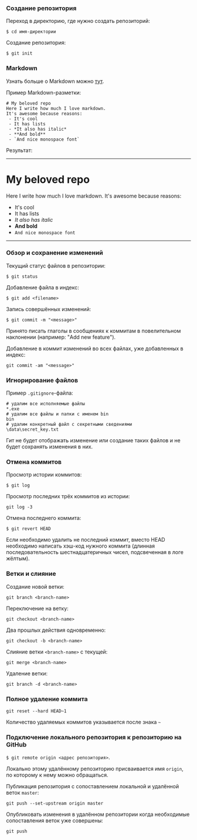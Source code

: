 ### Создание репозитория 

Переход в директорию, где нужно создать репозиторий:

`$ cd имя-директории`

Создание репозитория:

`$ git init`

### Markdown

Узнать больше о Markdown можно [тут](https://www.markdownguide.org).

Пример Markdown-разметки:

```
# My beloved repo
Here I write how much I love markdown.
It's awesome because reasons:
 - It's cool
 - It has lists
 - *It also has italic*
 - **And bold**
 - `And nice monospace font`
```

Результат:

--- 
# My beloved repo
Here I write how much I love markdown.
It's awesome because reasons:
 - It's cool
 - It has lists
 - *It also has italic*
 - **And bold**
 - `And nice monospace font`
---

### Обзор и сохранение изменений

Текущий статус файлов в репозитории:

`$ git status`

Добавление файла в индекс:

`$ git add <filename>`

Запись совершённых изменений:

`$ git commit -m "<message>"`

Принято писать глаголы в сообщениях к коммитам в повелительном наклонении (например: "Add new feature").

Добавление в коммит изменений во всех файлах, уже добавленных в индекс:

`git commit -am "<message>"`

### Игнорирование файлов

Пример `.gitignore`-файла:

```
# удалим все исполняемые файлы
*.exe
# удалим все файлы и папки с именем bin
bin
# удалим конкретный файл с секретными сведениями
\data\secret_key.txt
```

Гит не будет отображать изменение или создание таких файлов и не будет сохранять изменения в них.

### Отмена коммитов

Просмотр истории коммитов:

`$ git log`

Просмотр последних трёх коммитов из истории:

`git log -3`

Отмена последнего коммита:

`$ git revert HEAD`

Если необходимо удалить не последний коммит, вместо HEAD необходимо написать хэш-код нужного коммита (длинная последовательность шестнадцатеричных чисел, подсвеченная в логе жёлтым).

### Ветки и слияние

Создание новой ветки:

`git branch <branch-name>`

Переключение на ветку:

`git checkout <branch-name>`

Два прошлых действия одновременно:

`git checkout -b <branch-name>`

Слияние ветки `<branch-name>` с текущей:

`git merge <branch-name>`

Удаление ветки:

`git branch -d <branch-name>`

### Полное удаление коммита

`git reset --hard HEAD~1`

Количество удаляемых коммитов указывается после знака `~`

### Подключение локального репозитория к репозиторию на GitHub 

`$ git remote origin <адрес репозитория>`.

Локально этому удалённому репозиторию присваивается имя `origin`, по которому к нему можно обращаться.

Публикация репозитория с сопоставлением локальной и удалённой веток `master`:

`git push --set-upstream origin master`

Опубликовать изменения в удалённом репозитории когда необходимые сопоставления веток уже совершены:

`git push`
